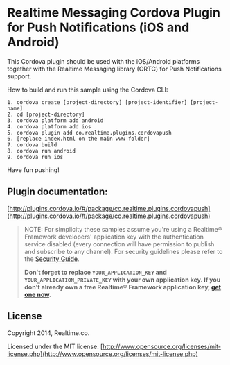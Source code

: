 # Realtime Messaging Cordova Plugin for Push Notifications (iOS and Android) #

This Cordova plugin should be used with the iOS/Android platforms together with the Realtime Messaging library (ORTC) for Push Notifications support.

How to build and run this sample using the Cordova CLI:


    1. cordova create [project-directory] [project-identifier] [project-name]
    2. cd [project-directory]
    3. cordova platform add android
    4. cordova platform add ios
    5. cordova plugin add co.realtime.plugins.cordovapush
    6. [replace index.html on the main www folder]
    7. cordova build
    8. cordova run android
    9. cordova run ios
    
Have fun pushing!

## Plugin documentation: ##

[http://plugins.cordova.io/#/package/co.realtime.plugins.cordovapush](http://plugins.cordova.io/#/package/co.realtime.plugins.cordovapush)

> NOTE: For simplicity these samples assume you're using a Realtime® Framework developers' application key with the authentication service disabled (every connection will have permission to publish and subscribe to any channel). For security guidelines please refer to the [Security Guide](http://messaging-public.realtime.co/documentation/starting-guide/security.html). 
> 
> **Don't forget to replace `YOUR_APPLICATION_KEY` and `YOUR_APPLICATION_PRIVATE_KEY` with your own application key. If you don't already own a free Realtime® Framework application key, [get one now](https://accounts.realtime.co/signup/).**


## License
Copyright 2014, Realtime.co.

Licensed under the MIT license: [http://www.opensource.org/licenses/mit-license.php](http://www.opensource.org/licenses/mit-license.php)
